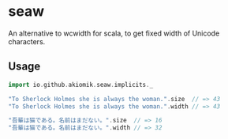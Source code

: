 # seaw

An alternative to wcwidth for scala, to get fixed width of Unicode characters.

## Usage

```scala
import io.github.akiomik.seaw.implicits._

"To Sherlock Holmes she is always the woman.".size  // => 43
"To Sherlock Holmes she is always the woman.".width // => 43

"吾輩は猫である。名前はまだない。".size  // => 16
"吾輩は猫である。名前はまだない。".width // => 32
```
